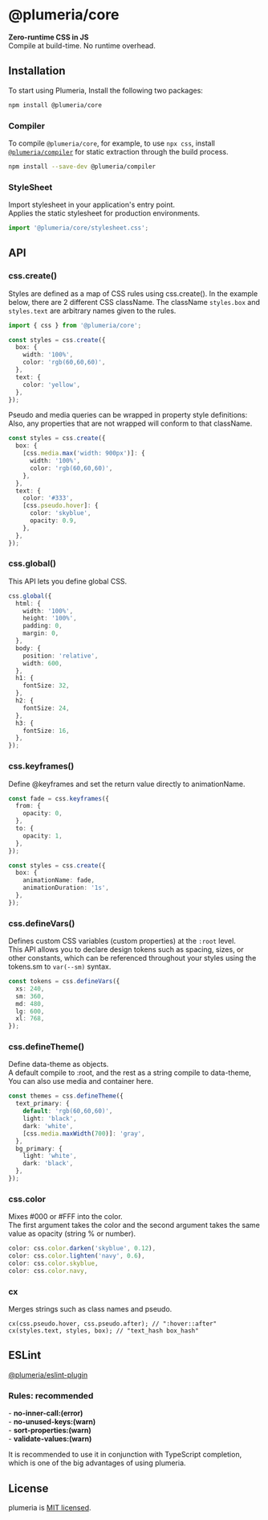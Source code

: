 # @plumeria/core

**Zero-runtime CSS in JS**  
Compile at build-time. No runtime overhead.

## Installation

To start using Plumeria, Install the following two packages:

```sh
npm install @plumeria/core
```

### Compiler

To compile `@plumeria/core`, for example, to use `npx css`, install  
[`@plumeria/compiler`](https://www.npmjs.com/package/@plumeria/compiler) for static extraction through the build process.

```sh
npm install --save-dev @plumeria/compiler
```

### StyleSheet

Import stylesheet in your application's entry point.  
Applies the static stylesheet for production environments.

```ts
import '@plumeria/core/stylesheet.css';
```

## API

### css.create()

Styles are defined as a map of CSS rules using css.create(). In the example below, there are 2 different CSS className. The className `styles.box` and `styles.text` are arbitrary names given to the rules.

```ts
import { css } from '@plumeria/core';

const styles = css.create({
  box: {
    width: '100%',
    color: 'rgb(60,60,60)',
  },
  text: {
    color: 'yellow',
  },
});
```

Pseudo and media queries can be wrapped in property style definitions:  
Also, any properties that are not wrapped will conform to that className.

```ts
const styles = css.create({
  box: {
    [css.media.max('width: 900px')]: {
      width: '100%',
      color: 'rgb(60,60,60)',
    },
  },
  text: {
    color: '#333',
    [css.pseudo.hover]: {
      color: 'skyblue',
      opacity: 0.9,
    },
  },
});
```

### css.global()

This API lets you define global CSS.

```ts
css.global({
  html: {
    width: '100%',
    height: '100%',
    padding: 0,
    margin: 0,
  },
  body: {
    position: 'relative',
    width: 600,
  },
  h1: {
    fontSize: 32,
  },
  h2: {
    fontSize: 24,
  },
  h3: {
    fontSize: 16,
  },
});
```

### css.keyframes()

Define @keyframes and set the return value directly to animationName.

```ts
const fade = css.keyframes({
  from: {
    opacity: 0,
  },
  to: {
    opacity: 1,
  },
});

const styles = css.create({
  box: {
    animationName: fade,
    animationDuration: '1s',
  },
});
```

### css.defineVars()

Defines custom CSS variables (custom properties) at the `:root` level.  
This API allows you to declare design tokens such as spacing, sizes, or other constants, which can be referenced throughout your styles using the tokens.sm to `var(--sm)` syntax.

```ts
const tokens = css.defineVars({
  xs: 240,
  sm: 360,
  md: 480,
  lg: 600,
  xl: 768,
});
```

### css.defineTheme()

Define data-theme as objects.  
A default compile to :root, and the rest as a string compile to data-theme, You can also use media and container here.

```ts
const themes = css.defineTheme({
  text_primary: {
    default: 'rgb(60,60,60)',
    light: 'black',
    dark: 'white',
    [css.media.maxWidth(700)]: 'gray',
  },
  bg_primary: {
    light: 'white',
    dark: 'black',
  },
});
```

### css.color

Mixes #000 or #FFF into the color.  
The first argument takes the color and the second argument takes the same value as opacity (string % or number).

```ts
color: css.color.darken('skyblue', 0.12),
color: css.color.lighten('navy', 0.6),
color: css.color.skyblue,
color: css.color.navy,
```

### cx

Merges strings such as class names and pseudo.

```tsx
cx(css.pseudo.hover, css.pseudo.after); // ":hover::after"
cx(styles.text, styles, box); // "text_hash box_hash"
```

## ESLint

[@plumeria/eslint-plugin](https://www.npmjs.com/package/@plumeria/eslint-plugin)

### Rules: recommended

\- **no-inner-call:(error)**  
\- **no-unused-keys:(warn)**  
\- **sort-properties:(warn)**  
\- **validate-values:(warn)**

It is recommended to use it in conjunction with TypeScript completion, which is one of the big advantages of using plumeria.

## License

plumeria is [MIT licensed](https://github.com/refirst11/rscute/blob/main/LICENSE).
